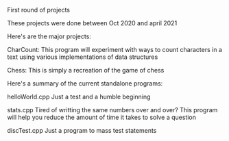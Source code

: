 First round of projects

These projects were done between Oct 2020 and april 2021

Here's are the major projects:

<p>
CharCount:
    This program will experiment with ways to count characters in a text using various implementations of data structures

Chess:
    This is simply a recreation of the game of chess
</p>

Here's a summary of the current standalone programs:

<p>
helloWorld.cpp 
    Just a test and a humble beginning 

stats.cpp
    Tired of writting the same numbers over and over? 
    This program will help you reduce the amount of time it takes to solve a question

discTest.cpp
    Just a program to mass test statements
</p>